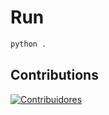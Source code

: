 
# Run

```py
python .
```

## Contributions

[![Contribuidores](https://contrib.rocks/image?repo=cmglezpdev/hulk-compiler)](https://github.com/cmglezpdev/hulk-compiler/graphs/contributors)
